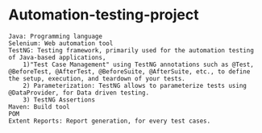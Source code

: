 # Automation-testing-project

    Java: Programming language
    Selenium: Web automation tool
    TestNG: Testing framework, primarily used for the automation testing of Java-based applications, 
        1)"Test Case Management" using TestNG annotations such as @Test, @BeforeTest, @AfterTest, @BeforeSuite, @AfterSuite, etc., to define the setup, execution, and teardown of your tests.
        2) Parameterization: TestNG allows to parameterize tests using @DataProvider, for Data driven testing.
        3) TestNG Assertions
    Maven: Build tool
    POM
    Extent Reports: Report generation, for every test cases.

